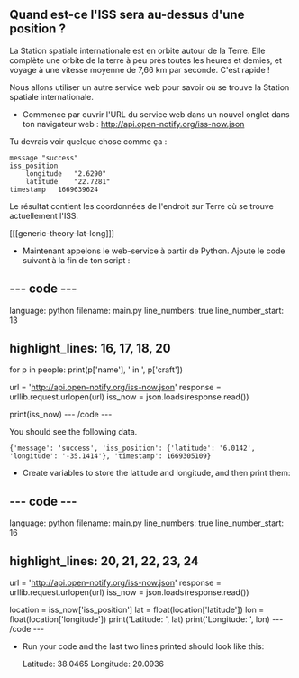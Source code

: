 ## Quand est-ce l'ISS sera au-dessus d'une position ?

La Station spatiale internationale est en orbite autour de la Terre. Elle complète une orbite de la terre à peu près toutes les heures et demies, et voyage à une vitesse moyenne de 7,66 km par seconde. C'est rapide !

Nous allons utiliser un autre service web pour savoir où se trouve la Station spatiale internationale.

+ Commence par ouvrir l'URL du service web dans un nouvel onglet dans ton navigateur web : <a href="http://api.open-notify.org/iss-now.json" target="_blank">http://api.open-notify.org/iss-now.json</a>

Tu devrais voir quelque chose comme ça :

    message "success"
    iss_position    
        longitude   "2.6290"
        latitude    "22.7281"
    timestamp   1669639624
    

Le résultat contient les coordonnées de l'endroit sur Terre où se trouve actuellement l'ISS.

[[[generic-theory-lat-long]]]

+ Maintenant appelons le web-service à partir de Python. Ajoute le code suivant à la fin de ton script :

## \--- code \---

language: python filename: main.py line_numbers: true line_number_start: 13

## highlight_lines: 16, 17, 18, 20

for p in people: print(p['name'], ' in ', p['craft'])

url = 'http://api.open-notify.org/iss-now.json' response = urllib.request.urlopen(url) iss_now = json.loads(response.read())

print(iss_now) \--- /code \---

You should see the following data.

    {'message': 'success', 'iss_position': {'latitude': '6.0142', 'longitude': '-35.1414'}, 'timestamp': 1669305109}
    

+ Create variables to store the latitude and longitude, and then print them:

## \--- code \---

language: python filename: main.py line_numbers: true line_number_start: 16

## highlight_lines: 20, 21, 22, 23, 24

url = 'http://api.open-notify.org/iss-now.json' response = urllib.request.urlopen(url) iss_now = json.loads(response.read())

location = iss_now['iss_position'] lat = float(location['latitude']) lon = float(location['longitude']) print('Latitude: ', lat) print('Longitude: ', lon) \--- /code \---

+ Run your code and the last two lines printed should look like this:

    Latitude:  38.0465
    Longitude:  20.0936